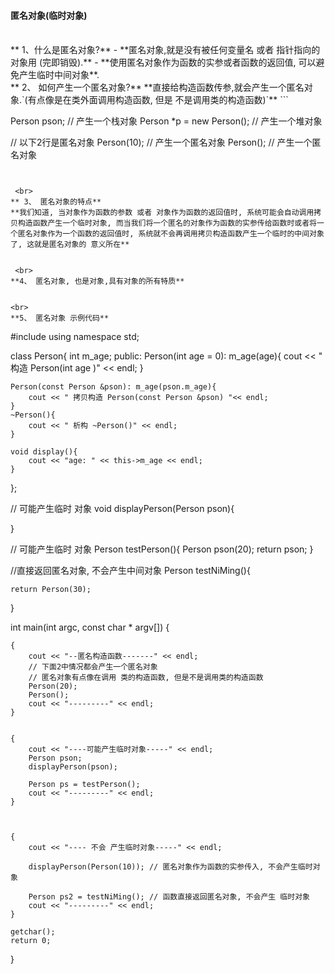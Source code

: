 #### 匿名对象(临时对象)

<br>
** 1、什么是匿名对象?**
 - **匿名对象,就是没有被任何变量名 或者 指针指向的对象用 (完即销毁).**
 - **使用匿名对象作为函数的实参或者函数的返回值, 可以避免产生临时中间对象**.
 
 
 <br>
** 2、 如何产生一个匿名对象?**
 **直接给构造函数传参,就会产生一个匿名对象.`(有点像是在类外面调用构造函数, 但是 不是调用类的构造函数)`**
```

 Person pson; // 产生一个栈对象
 Person *p = new Person(); // 产生一个堆对象

 // 以下2行是匿名对象
 Person(10); // 产生一个匿名对象
 Person(); // 产生一个匿名对象
```
 
 
 <br>
** 3、 匿名对象的特点**
**我们知道, 当对象作为函数的参数 或者 对象作为函数的返回值时, 系统可能会自动调用拷贝构造函数产生一个临时对象, 而当我们将一个匿名的对象作为函数的实参传给函数时或者将一个匿名对象作为一个函数的返回值时, 系统就不会再调用拷贝构造函数产生一个临时的中间对象了, 这就是匿名对象的 意义所在**
 
 
 <br>
**4、 匿名对象, 也是对象,具有对象的所有特质**


<br>
**5、 匿名对象 示例代码**

```
#include <iostream>
using namespace std;

class Person{
    int m_age;
public:
    Person(int age = 0): m_age(age){
        cout << " 构造 Person(int age )" << endl;
    }
    
    Person(const Person &pson): m_age(pson.m_age){
        cout << " 拷贝构造 Person(const Person &pson) "<< endl;
    }
    ~Person(){
        cout << " 析构 ~Person()" << endl;
    }
    
    void display(){
        cout << "age: " << this->m_age << endl;
    }
};



// 可能产生临时 对象
void displayPerson(Person pson){
    
}

// 可能产生临时 对象
Person testPerson(){
    Person pson(20);
    return pson;
}

//直接返回匿名对象, 不会产生中间对象
Person testNiMing(){
    
    return Person(30);
}

int main(int argc, const char * argv[]) {
   
    
    {
        cout << "--匿名构造函数-------" << endl;
        // 下面2中情况都会产生一个匿名对象
        // 匿名对象有点像在调用 类的构造函数, 但是不是调用类的构造函数
        Person(20);
        Person();
        cout << "---------" << endl;
    }
    
    
    {
        cout << "----可能产生临时对象-----" << endl;
        Person pson;
        displayPerson(pson);
        
        Person ps = testPerson();
        cout << "---------" << endl;
    }
   
    

    {
        cout << "---- 不会 产生临时对象-----" << endl;
        
        displayPerson(Person(10)); // 匿名对象作为函数的实参传入, 不会产生临时对象
        
        Person ps2 = testNiMing(); // 函数直接返回匿名对象, 不会产生 临时对象
        cout << "---------" << endl;
    }

    getchar();
    return 0;
}

```